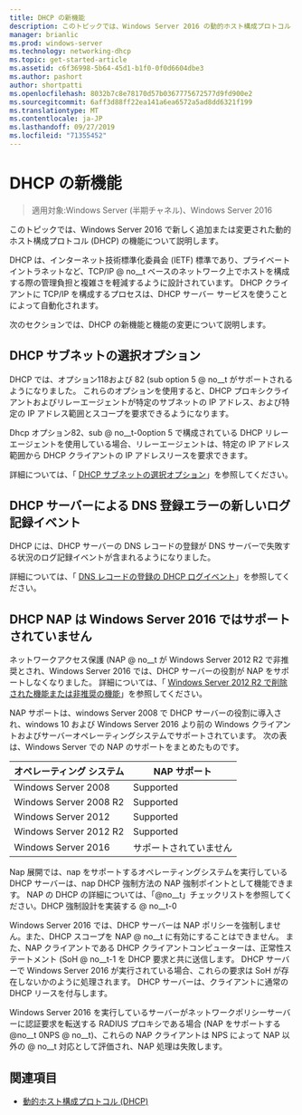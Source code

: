 ```yaml
---
title: DHCP の新機能
description: このトピックでは、Windows Server 2016 の動的ホスト構成プロトコル (DHCP) の新機能の概要について説明します。
manager: brianlic
ms.prod: windows-server
ms.technology: networking-dhcp
ms.topic: get-started-article
ms.assetid: c6f36998-5b64-45d1-b1f0-0f0d6604dbe3
ms.author: pashort
author: shortpatti
ms.openlocfilehash: 8032b7c8e78170d57b0367775672577d9fd900e2
ms.sourcegitcommit: 6aff3d88ff22ea141a6ea6572a5ad8dd6321f199
ms.translationtype: MT
ms.contentlocale: ja-JP
ms.lasthandoff: 09/27/2019
ms.locfileid: "71355452"
---
```

# <a name="whats-new-in-dhcp"></a>DHCP の新機能

>適用対象:Windows Server (半期チャネル)、Windows Server 2016

このトピックでは、Windows Server 2016 で新しく追加または変更された動的ホスト構成プロトコル (DHCP) の機能について説明します。
  
DHCP は、インターネット技術標準化委員会 (IETF) 標準であり、プライベートイントラネットなど、TCP/IP @ no__t ベースのネットワーク上でホストを構成する際の管理負担と複雑さを軽減するように設計されています。 DHCP クライアントに TCP/IP を構成するプロセスは、DHCP サーバー サービスを使うことによって自動化されます。

次のセクションでは、DHCP の新機能と機能の変更について説明します。

## <a name="dhcp-subnet-selection-options"></a>DHCP サブネットの選択オプション

DHCP では、オプション118および 82 \(sub option 5 @ no__t がサポートされるようになりました。 これらのオプションを使用すると、DHCP プロキシクライアントおよびリレーエージェントが特定のサブネットの IP アドレス、および特定の IP アドレス範囲とスコープを要求できるようになります。


Dhcp オプション82、sub @ no__t-0option 5 で構成されている DHCP リレーエージェントを使用している場合、リレーエージェントは、特定の IP アドレス範囲から DHCP クライアントの IP アドレスリースを要求できます。

詳細については、「 [DHCP サブネットの選択オプション](dhcp-subnet-options.md)」を参照してください。

## <a name="new-logging-events-for-dns-registration-failures-by-the-dhcp-server"></a>DHCP サーバーによる DNS 登録エラーの新しいログ記録イベント

DHCP には、DHCP サーバーの DNS レコードの登録が DNS サーバーで失敗する状況のログ記録イベントが含まれるようになりました。

詳細については、「 [DNS レコードの登録の DHCP ログイベント](dhcp-dns-events.md)」を参照してください。

## <a name="dhcp-nap-is-not-supported-in-windows-server-2016"></a>DHCP NAP は Windows Server 2016 ではサポートされていません

ネットワークアクセス保護 \(NAP @ no__t が Windows Server 2012 R2 で非推奨とされ、Windows Server 2016 では、DHCP サーバーの役割が NAP をサポートしなくなりました。 詳細については、「 [Windows Server 2012 R2 で削除された機能または非推奨の機能](https://technet.microsoft.com/library/dn303411.aspx)」を参照してください。  
  
NAP サポートは、windows Server 2008 で DHCP サーバーの役割に導入され、windows 10 および Windows Server 2016 より前の Windows クライアントおよびサーバーオペレーティングシステムでサポートされています。 次の表は、Windows Server での NAP のサポートをまとめたものです。  
  
|オペレーティング システム|NAP サポート|  
|--------------------|---------------|  
| Windows Server 2008 |Supported|  
| Windows Server 2008 R2 |Supported|  
| Windows Server 2012 |Supported|  
| Windows Server 2012 R2 |Supported|  
| Windows Server 2016|サポートされていません|  
  
Nap 展開では、nap をサポートするオペレーティングシステムを実行している DHCP サーバーは、nap DHCP 強制方法の NAP 強制ポイントとして機能できます。 NAP の DHCP の詳細については、「@no__t」チェックリストを参照してください。DHCP 強制設計を実装する @ no__t-0  
  
Windows Server 2016 では、DHCP サーバーは NAP ポリシーを強制しません。また、DHCP スコープを NAP @ no__t に有効にすることはできません。 また、NAP クライアントである DHCP クライアントコンピューターは、正常性ステートメント \(SoH @ no__t-1 を DHCP 要求と共に送信します。 DHCP サーバーで Windows Server 2016 が実行されている場合、これらの要求は SoH が存在しないかのように処理されます。 DHCP サーバーは、クライアントに通常の DHCP リースを付与します。 

Windows Server 2016 を実行しているサーバーがネットワークポリシーサーバーに認証要求を転送する RADIUS プロキシである場合 (NAP をサポートする @no__t 0NPS @ no__t)、これらの NAP クライアントは NPS によって NAP 以外の @ no__t 対応として評価され、NAP 処理は失敗します。
  
## <a name="see-also"></a>関連項目  
  
-   [動的ホスト構成プロトコル (DHCP)](Dynamic-Host-Configuration-Protocol--DHCP-.md)  
  

